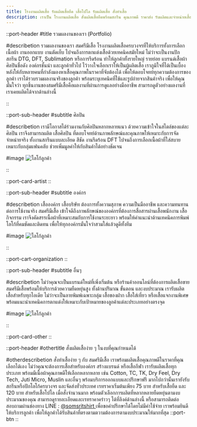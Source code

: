 ```yaml
---
title: โรงงานผลิตเสื้อ รับผลิตเสื้อยืด เสื้อโปโล รับผลิตเสื้อ สั่งทำเสื้อ
description: เราเป็น โรงงานผลิตเสื้อ สั่งผลิตเสื้อยืดพร้อมสกรีน คุณภาพดี ราคาส่ง รับผลิตและจำหน่ายเสื้อ พร้อมสกรีนโลโก้ ทำแบรนด์ตัวเอง
---
```


::port-header
#title
รวมผลงานของเรา (Portfolio)

#describetion
รวมผลงานของเรา สมศรีมีเสื้อ โรงงานผลิตเสื้อครบวงจรที่ให้บริการทั้งการเลือกเนื้อผ้า งานออกแบบ งานตัดเย็บ
ไปจนถึงการตกแต่งเสื้อด้วยเทคนิคสมัยใหม่ ไม่ว่าจะเป็นงานปัก สกรีน DTG, DFT, Sublimation หรือการรีดร้อน
ทำให้ลูกค้าทั้งรายใหญ่ รายย่อย แบรนด์เสื้อผ้า ศิลปินชื่อดัง องค์กรชั้นนำ และลูกค้าทั่วไป
ไว้วางใจเลือกเราให้เป็นผู้ผลิตเสื้อ
เราภูมิใจที่ได้เป็นเบื้องหลังให้กับหลายคนที่กำลังมองหาเสื้อคุณภาพในราคาที่จับต้องได้
เพื่อให้ตอบโจทย์ทุกความต้องการของลูกค้า เราได้รวบรวมผลงานจริงของลูกค้า
พร้อมระบุเทคนิคที่ใช้และรูปถ่ายจากสินค้าจริง เพื่อให้คุณมั่นใจว่า
ทุกชิ้นงานของสมศรีมีเสื้อคือผลงานที่ผ่านการดูแลอย่างมืออาชีพ
สามารถดูตัวอย่างผลงานที่เราเคยผลิตได้จากด้านล่างนี้

::

::port-sub-header
#subtitle
ศิลปิน

#describetion
เรามีโอกาสได้ร่วมงานกับศิลปินหลากหลายแนว ด้วยความเข้าใจในสไตล์ของแต่ละศิลปิน เราจึงสามารถผลิต เสื้อศิลปิน ที่ตอบโจทย์ด้านภาพลักษณ์และคุณภาพให้เหมาะกับการจัดจำหน่ายจริง ทั้งงานสกรีนแบบละเอียด สีชัด งานรีดร้อน DFT ไปจนถึงการเลือกเนื้อผ้าที่ใส่สบาย เหมาะกับกลุ่มแฟนคลับ ช่วยเพิ่มมูลค่าให้กับสินค้าได้อย่างชัดเจน

#image
![โลโก้ลูกค้า](/home/portfolio/2.JPG)

::

::port-card-artist
::

::port-sub-header
#subtitle
องค์กร

#describetion
เสื้อองค์กร เสื้อบริษัท ต้องการทั้งความสุภาพ ความเป็นมืออาชีพ และความทนทานต่อการใช้งานจริง สมศรีมีเสื้อ เข้าใจดีถึงภาพลักษณ์ขององค์กรที่ต้องการสื่อสารผ่านเสื้อพนักงาน เสื้อกิจกรรม เราจึงคัดสรรเนื้อผ้าที่เหมาะสมกับการใช้งานระยะยาว พร้อมให้คำแนะนำด้านเทคนิคการพิมพ์โลโก้ที่คมชัดและติดทน เพื่อให้ทุกองค์กรมั่นใจว่าสวมใส่แล้วดูดีทั้งทีม

#image
![โลโก้ลูกค้า](/home/portfolio/5.JPG)

::

::port-cart-organization
::

::port-sub-header
#subtitle
อื่นๆ

#describetion
ไม่ว่าคุณจะเป็นแบรนด์ใหม่ที่เพิ่งเริ่มต้น หรือร้านค้าออนไลน์ที่ต้องการผลิตเสื้อขาย สมศรีมีเสื้อพร้อมให้บริการด้วยความยืดหยุ่นสูง ทั้งด้านปริมาณ ขั้นตอน และงบประมาณ เรารับผลิตเสื้อสำหรับทุกไอเดีย ไม่ว่าจะเป็นลายพิมพ์เฉพาะกลุ่ม เสื้อของฝาก เสื้อใส่เที่ยว หรือเสื้อแจกงานพิเศษ พร้อมแนะนำเทคนิคการตกแต่งให้เหมาะกับเป้าหมายของลูกค้าแต่ละประเภทอย่างตรงจุด

#image
![โลโก้ลูกค้า](/home/portfolio/3.JPG)

::

::port-card-other
::

::port-header
#othertitle
สั่งผลิตเสื้อง่าย ๆ ในงบที่คุณกำหนดได้

#otherdescribetion
สั่งทำเสื้อง่าย ๆ กับ สมศรีมีเสื้อ เราพร้อมผลิตเสื้อคุณภาพดีในราคาที่คุณเลือกได้เอง ไม่ว่าคุณจะต้องการเสื้อสำหรับองค์กร สร้างแบรนด์ หรือเสื้อกีฬา เรารับผลิตเสื้อทุกประเภท พร้อมมีเนื้อผ้าคุณภาพดีให้เลือกหลากหลาย เช่น Cotton, TC, TK, Dry Feel, Dry Tech, Juti Micro, Muslin และอื่นๆ พร้อมบริการออกแบบและปรึกษาฟรี มากไปกว่านั้นเรายังรับสกรีนหรือปักโลโก้ครบวงจร และจัดส่งทั่วประเทศ เรทราคาเริ่มต้นเพียง 75 บาท สำหรับเสื้อยืด และ 120 บาท สำหรับเสื้อโปโล เมื่อสั่งจำนวนมาก พร้อมตัวเลือกการผลิตที่หลากหลายยืดหยุ่นตามงบประมาณของคุณ สามารถดูรายละเอียดและเรทราคาคร่าวๆ ได้ที่ลิงค์ด้านล่างนี้ หรือสามารถติดต่อสอบถามผ่านช่องทาง LINE : <a href="https://page.line.me/diz8986o?openQrModal=true" class="text-primary hover:text-primary-50 font-bold duration-300" target="_blank"> @somsritshirt </a>เพื่อขอคำปรึกษาได้โดยไม่มีค่าใช้จ่าย เราพร้อมยินดีให้บริการลูกค้า เพื่อให้ลูกค้าได้รับสินค้าที่ตรงตามตวามต้องการตามงบประมาณให้มากที่สุด
::port-btn
::
